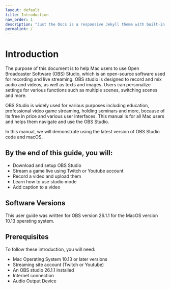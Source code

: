 ```yaml
---
layout: default
title: Introduction
nav_order: 1
description: "Just the Docs is a responsive Jekyll theme with built-in search that is easily customizable and hosted on GitHub Pages."
permalink: /
---
```


# Introduction #

The purpose of this document is to help Mac users to use Open Broadcaster Software (OBS) Studio, which is an open-source software used for recording and live streaming. OBS studio is designed to record and mix audio and videos, as well as texts and images. Users can  personalize settings for various functions such as multiple scenes, switching scenes and more. 

OBS Studio is widely used for various purposes including  education, professional video game streaming, holding seminars and more, because of its free in price and various user interfaces. This manual is for all Mac users and helps them navigate and use the OBS Studio. 

In this manual, we will demonstrate using the latest version of OBS Studio code and macOS.

## By the end of this guide, you will: ##

* Download and setup OBS Studio
* Stream a game live using Twitch or Youtube account
* Record a video and upload them
* Learn how to use studio mode 
* Add caption to a video

## Software Versions ##

This user guide was written for OBS version 26.1.1 for the MacOS version 10.13 operating system.

## Prerequisites ##

To follow these introduction, you will need:

* Mac Operating System 10.13 or later versions
* Streaming site account (Twitch or Youtube)
* An OBS studio 26.1.1 installed
* Internet connection
* Audio Output Device

